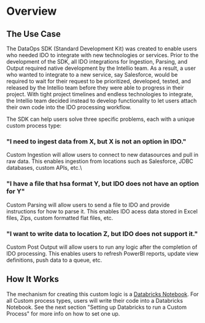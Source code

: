 # Overview

## The Use Case

The DataOps SDK (Standard Development Kit) was created to enable users who needed IDO to integrate with new technologies or services. Prior to the development of the SDK, all IDO integrations for Ingestion, Parsing, and Output required native development by the Intellio team. As a result, a user who wanted to integrate to a new service, say Salesforce, would be required to wait for their request to be prioritized, developed, tested, and released by the Intellio team before they were able to progress in their project. With tight project timelines and endless technologies to integrate, the Intellio team decided instead to develop functionality to let users attach their own code into the IDO processing workflow.

The SDK can help users solve three specific problems, each with a unique custom process type:

### "I need to ingest data from X, but X is not an option in IDO."

Custom Ingestion will allow users to connect to new datasources and pull in raw data. This enables ingestion from locations such as Salesforce, JDBC databases, custom APIs, etc.\


### "I have a file that hsa format Y, but IDO does not have an option for Y"

Custom Parsing will allow users to send a file to IDO and provide instructions for how to parse it. This enables IDO acess data stored in Excel files, Zips, custom formatted flat files, etc.

### &#x20;"I want to write data to location Z, but IDO does not support it."

Custom Post Output will allow users to run any logic after the completion of IDO processing. This enables users to refresh PowerBI reports, update view definitions, push data to a queue, etc.



## How It Works

The mechanism for creating this custom logic is a [Databricks Notebook](https://docs.databricks.com/notebooks/index.html). For all Custom process types, users will write their code into a Databricks Notebook. See the next section "Setting up Databricks to run a Custom Process" for more info on how to set one up.

